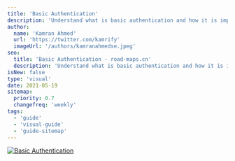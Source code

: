 ```yaml
---
title: 'Basic Authentication'
description: 'Understand what is basic authentication and how it is implemented'
author:
  name: 'Kamran Ahmed'
  url: 'https://twitter.com/kamrify'
  imageUrl: '/authors/kamranahmedse.jpeg'
seo:
  title: 'Basic Authentication - road-maps.cn'
  description: 'Understand what is basic authentication and how it is implemented'
isNew: false
type: 'visual'
date: 2021-05-19
sitemap:
  priority: 0.7
  changefreq: 'weekly'
tags:
  - 'guide'
  - 'visual-guide'
  - 'guide-sitemap'
---
```


[![Basic Authentication](/guides/basic-authentication.png)](/guides/basic-authentication.png)
